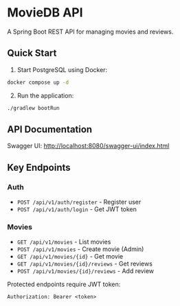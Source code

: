 # MovieDB API

A Spring Boot REST API for managing movies and reviews.

## Quick Start

1. Start PostgreSQL using Docker:
```bash
docker compose up -d
```

2. Run the application:
```bash
./gradlew bootRun
```

## API Documentation

Swagger UI: [http://localhost:8080/swagger-ui/index.html](http://localhost:8080/swagger-ui/index.html)

## Key Endpoints

### Auth
- `POST /api/v1/auth/register` - Register user
- `POST /api/v1/auth/login` - Get JWT token

### Movies
- `GET /api/v1/movies` - List movies
- `POST /api/v1/movies` - Create movie (Admin)
- `GET /api/v1/movies/{id}` - Get movie
- `GET /api/v1/movies/{id}/reviews` - Get reviews
- `POST /api/v1/movies/{id}/reviews` - Add review

Protected endpoints require JWT token:
```
Authorization: Bearer <token>
```
